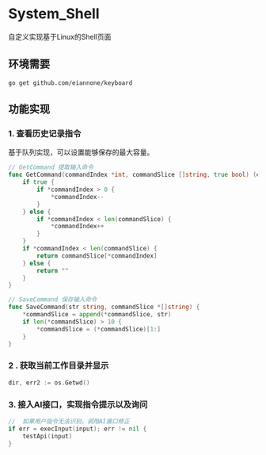 # System_Shell
自定义实现基于Linux的Shell页面

## 环境需要

```
go get github.com/eiannone/keyboard
```



## 功能实现

### 1. 查看历史记录指令

基于队列实现，可以设置能够保存的最大容量。

```go
// GetCommand 提取输入命令
func GetCommand(commandIndex *int, commandSlice []string, true bool) (commamd string) {
	if true {
		if *commandIndex > 0 {
			*commandIndex--
		}
	} else {
		if *commandIndex < len(commandSlice) {
			*commandIndex++
		}
	}
	if *commandIndex < len(commandSlice) {
		return commandSlice[*commandIndex]
	} else {
		return ""
	}
}

// SaveCommand 保存输入命令
func SaveCommand(str string, commandSlice *[]string) {
	*commandSlice = append(*commandSlice, str)
	if len(*commandSlice) > 10 {
		*commandSlice = (*commandSlice)[1:]
	}
}
```

### 2 . 获取当前工作目录并显示

```go
dir, err2 := os.Getwd()
```

### 3. 接入AI接口，实现指令提示以及询问

```go
//  如果用户指令无法识别，调用AI接口修正
if err = execInput(input); err != nil {
	testApi(input)
}
```

